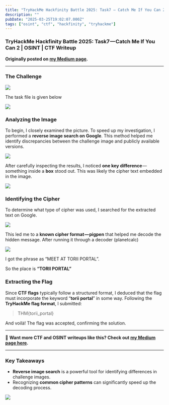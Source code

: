 ```yaml
---
title: "TryHackMe Hackfinity Battle 2025: Task7 — Catch Me If You Can 2 | OSINT"
description: ""
pubDate: "2025-03-25T19:02:07.000Z"
tags: ["osint", "ctf", "hackfinity", "tryhackme"]
---
```


### TryHackMe Hackfinity Battle 2025: Task7 — Catch Me If You Can 2 | OSINT | CTF Writeup


**Originally posted on <a href="https://medium.com/@bl0ss0mx5/tryhackme-hackfinity-battle-2025-task7-catch-me-if-you-can-2-osint-ctf-writeup-c2c124cf9699" target="_blank" rel="noopener noreferrer">my Medium page</a>.**

---

### The Challenge

![](https://cdn-images-1.medium.com/max/720/1*JTqNcNX-8AlGR7gPw3CQhw.jpeg)

The task file is given below

![](https://cdn-images-1.medium.com/max/720/1*Ql9_36POoqjlPJ8fF4gBrQ.jpeg)

### Analyzing the Image

To begin, I closely examined the picture. To speed up my investigation, I performed a **reverse image search on Google**. This method helped me identify discrepancies between the challenge image and publicly available versions.

![](https://cdn-images-1.medium.com/max/1024/1*PcNV1QSRjfK5BuTa9dJwsQ.png)

After carefully inspecting the results, I noticed **one key difference** — something inside a **box** stood out. This was likely the cipher text embedded in the image.

![](https://cdn-images-1.medium.com/max/426/1*WoY9gb5E9i2DSxn-R2ACGg.png)

### Identifying the Cipher

To determine what type of cipher was used, I searched for the extracted text on Google.

![](https://cdn-images-1.medium.com/max/225/1*XU-WFpvZtEPEEIC9q0aSPA.png)

This led me to a **known cipher format — pigpen** that helped me decode the hidden message. After running it through a decoder (planetcalc)

![](https://cdn-images-1.medium.com/max/636/1*ZgdF_4R_qPrRsMLWiaAyyg.png)

I got the phrase as “MEET AT TORII PORTAL”.

So the place is **“TORII PORTAL”**

### Extracting the Flag

Since **CTF flags** typically follow a structured format, I deduced that the flag must incorporate the keyword “**torii portal**” in some way. Following the **TryHackMe flag format**, I submitted:

> THM{torii\_portal}

And voilà! The flag was accepted, confirming the solution.

---

📖 **Want more CTF and OSINT writeups like this? Check out <a href="https://medium.com/@bl0ss0mx5" target="_blank" rel="noopener noreferrer">my Medium page here</a>.**

---

### Key Takeaways

*   **Reverse image search** is a powerful tool for identifying differences in challenge images.
*   Recognizing **common cipher patterns** can significantly speed up the decoding process.

![](https://medium.com/_/stat?event=post.clientViewed&referrerSource=full_rss&postId=c2c124cf9699)
